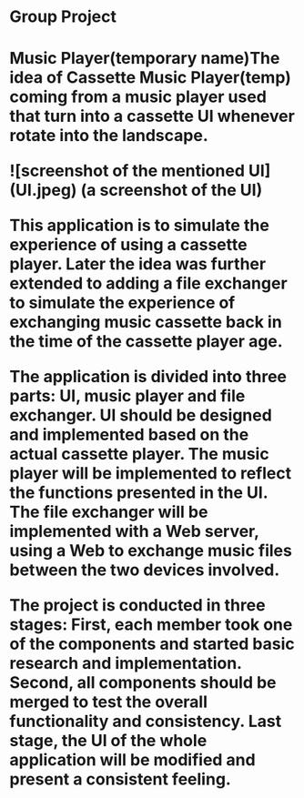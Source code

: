 # Group Project

<h1> Music Player(temporary name)</h1?

<p>The idea of Cassette Music Player(temp) coming from a music player used that turn into a cassette UI whenever rotate into the landscape.</p>
<p>![screenshot of the mentioned UI](UI.jpeg)
(a screenshot of the UI)</p>
<p>This application is to simulate the experience of using a cassette player. Later the idea was further extended to adding a file exchanger to simulate the experience of exchanging music cassette back in the time of the cassette player age.</p>

<p>The application is divided into three parts: UI, music player and file exchanger. UI should be designed and implemented based on the actual cassette player. The music player will be implemented to reflect the functions presented in the UI. The file exchanger will be implemented with a Web server, using a Web to exchange music files between the two devices involved.</p>

<p>The project is conducted in three stages: First, each member took one of the components and started basic research and implementation. Second, all components should be merged to test the overall functionality and consistency. Last stage, the UI of the whole application will be modified and present a consistent feeling.</p>
